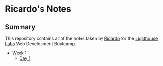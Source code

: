 # Ricardo's Notes

## Summary 

This repository contains all of the notes taken by [Ricardo](https://github.com/ricardowgomes) for the [Lighthouse Labs](https://www.lighthouselabs.ca/) Web Development Bootcamp.

* [Week 1](/Week_1)
  * [Day 1](/Week_1/Day_1)
